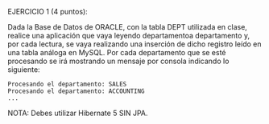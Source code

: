EJERCICIO 1 (4 puntos):

Dada la Base de Datos de ORACLE, con la tabla DEPT utilizada en clase, realice una 
aplicación que vaya leyendo departamentoa departamento y, por cada lectura, se vaya realizando una inserción 
de dicho registro leído en una tabla análoga en MySQL. Por cada departamento que 
se esté procesando se irá mostrando un mensaje por consola indicando lo siguiente:

    Procesando el departamento: SALES
    Procesando el departamento: ACCOUNTING
    ...

NOTA: Debes utilizar Hibernate 5 SIN JPA.